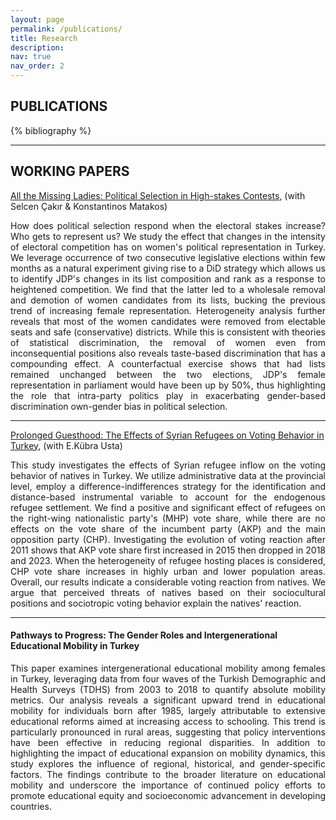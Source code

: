 ```yaml
---
layout: page
permalink: /publications/
title: Research
description:
nav: true
nav_order: 2
---
```




<!-- _pages/publications.md -->

<!-- Bibsearch Feature -->

<!-- {% include bib_search.liquid %} -->



<h2 class="post-title">
    PUBLICATIONS
</h2>


<div class="publications">
{% bibliography %}
</div>

---

<p> </p>
<p> </p>
<p> </p>
<p> </p>
<h2 class="post-title">
    WORKING PAPERS
</h2>
 
<p> </p>



[All the Missing Ladies: Political Selection in High-stakes Contests](https://papers.ssrn.com/sol3/papers.cfm?abstract_id=4946659), (with Selcen Çakır & Konstantinos Matakos)

<p align="justify">
How does political selection respond when the electoral stakes increase? Who gets to represent us? We study the effect that changes in the intensity of electoral competition has on women's political representation in Turkey. We leverage occurrence of two consecutive legislative elections within few months as a natural experiment giving rise to a DiD strategy which allows us to identify JDP's changes in its list composition and rank as a response to heightened competition. We find that the latter led to a wholesale removal and demotion of women candidates from its lists, bucking the previous trend of increasing female representation. Heterogeneity analysis further reveals that most of the women candidates were removed from electable seats and safe (conservative) districts. While this is consistent with theories of statistical discrimination, the removal of women even from inconsequential positions also reveals taste-based discrimination that has a compounding effect. A counterfactual exercise shows that had lists remained unchanged between the two elections, JDP's female representation in parliament would have been up by 50%, thus highlighting the role that intra-party politics play in exacerbating gender-based discrimination own-gender bias in political selection. </p>

---

[Prolonged Guesthood: The Effects of Syrian Refugees on Voting Behavior in Turkey](https://papers.ssrn.com/sol3/papers.cfm?abstract_id=4990818), (with E.Kübra Usta)
  
<p align="justify">
This study investigates the effects of Syrian refugee inflow on the voting behavior of natives in Turkey. We utilize administrative data at the provincial level, employ a difference-indifferences strategy for the identification and distance-based instrumental variable to account for the endogenous refugee settlement. We find a positive and significant effect of refugees on the right-wing nationalistic party's (MHP) vote share, while there are no effects on the vote share of the incumbent party (AKP) and the main opposition party (CHP). Investigating the evolution of voting reaction after 2011 shows that AKP vote share first increased in 2015 then dropped in 2018 and 2023. When the heterogeneity of refugee hosting places is considered, CHP vote share increases in highly urban and lower population areas. Overall, our results indicate a considerable voting reaction from natives. We argue that perceived threats of natives based on their sociocultural positions and sociotropic voting behavior explain the natives' reaction. </p> 

---
<h4 class="title">
Pathways to Progress: The Gender Roles and Intergenerational Educational Mobility in Turkey
</h4>

<p align="justify">
This paper examines intergenerational educational mobility among females in Turkey, leveraging data from four waves of the Turkish Demographic and Health Surveys (TDHS) from 2003 to 2018 to quantify absolute mobility metrics. Our analysis reveals a significant upward trend in educational mobility for individuals born after 1985, largely attributable to extensive educational reforms aimed at increasing access to schooling. This trend is particularly pronounced in rural areas, suggesting that policy interventions have been effective in reducing regional disparities. In addition to highlighting the impact of educational expansion on mobility dynamics, this study explores the influence of regional, historical, and gender-specific factors. The findings contribute to the broader literature on educational mobility and underscore the importance of continued policy efforts to promote educational equity and socioeconomic advancement in developing countries. </p>

